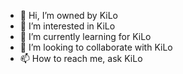 - 👋 Hi, I’m owned by KiLo
- 👀 I’m interested in KiLo
- 🌱 I’m currently learning for KiLo
- 💞️ I’m looking to collaborate with KiLo
- 📫 How to reach me, ask KiLo

<!---
OwnedByKiLo/OwnedByKiLo is a ✨ special ✨ repository because its `README.md` (this file) appears on your GitHub profile.
You can click the Preview link to take a look at your changes.
--->
